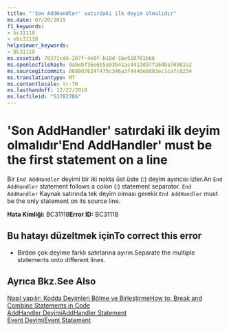 ```yaml
---
title: "'Son AddHandler' satırdaki ilk deyim olmalıdır"
ms.date: 07/20/2015
f1_keywords:
- bc31118
- vbc31118
helpviewer_keywords:
- BC31118
ms.assetid: 70371cd4-207f-4e0f-b18d-1be510781b66
ms.openlocfilehash: 9abebf56e6b5a93b41ac4413d97fa60ba70981a2
ms.sourcegitcommit: 0888d7b24f475c346a3f444de8d83ec1ca7cd234
ms.translationtype: MT
ms.contentlocale: tr-TR
ms.lasthandoff: 12/22/2018
ms.locfileid: "53782786"
---
```

# <a name="end-addhandler-must-be-the-first-statement-on-a-line"></a><span data-ttu-id="a80d1-102">'Son AddHandler' satırdaki ilk deyim olmalıdır</span><span class="sxs-lookup"><span data-stu-id="a80d1-102">'End AddHandler' must be the first statement on a line</span></span>
<span data-ttu-id="a80d1-103">Bir `End AddHandler` deyimi bir iki nokta üst üste (:) deyim ayırıcısı izler.</span><span class="sxs-lookup"><span data-stu-id="a80d1-103">An `End AddHandler` statement follows a colon (:) statement separator.</span></span> <span data-ttu-id="a80d1-104">`End AddHandler` Kaynak satırında tek deyim olması gerekir.</span><span class="sxs-lookup"><span data-stu-id="a80d1-104">`End AddHandler` must be the only statement on its source line.</span></span>  
  
 <span data-ttu-id="a80d1-105">**Hata Kimliği:** BC31118</span><span class="sxs-lookup"><span data-stu-id="a80d1-105">**Error ID:** BC31118</span></span>  
  
## <a name="to-correct-this-error"></a><span data-ttu-id="a80d1-106">Bu hatayı düzeltmek için</span><span class="sxs-lookup"><span data-stu-id="a80d1-106">To correct this error</span></span>  
  
-   <span data-ttu-id="a80d1-107">Birden çok deyime farklı satırlarına ayırın.</span><span class="sxs-lookup"><span data-stu-id="a80d1-107">Separate the multiple statements onto different lines.</span></span>  
  
## <a name="see-also"></a><span data-ttu-id="a80d1-108">Ayrıca Bkz.</span><span class="sxs-lookup"><span data-stu-id="a80d1-108">See Also</span></span>  
 [<span data-ttu-id="a80d1-109">Nasıl yapılır: Kodda Deyimleri Bölme ve Birleştirme</span><span class="sxs-lookup"><span data-stu-id="a80d1-109">How to: Break and Combine Statements in Code</span></span>](../../visual-basic/programming-guide/program-structure/how-to-break-and-combine-statements-in-code.md)  
 [<span data-ttu-id="a80d1-110">AddHandler Deyimi</span><span class="sxs-lookup"><span data-stu-id="a80d1-110">AddHandler Statement</span></span>](../../visual-basic/language-reference/statements/addhandler-statement.md)  
 [<span data-ttu-id="a80d1-111">Event Deyimi</span><span class="sxs-lookup"><span data-stu-id="a80d1-111">Event Statement</span></span>](../../visual-basic/language-reference/statements/event-statement.md)
